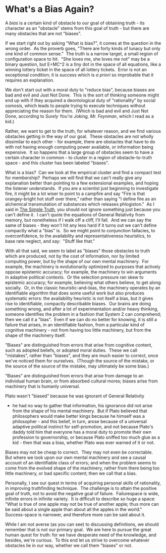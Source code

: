 
# What's a Bias Again?

A *bias* is a certain kind of obstacle to our goal of obtaining
truth - its character as an "obstacle" stems from this goal of
truth - but there are many obstacles that are not "biases".

If we start right out by asking "What is bias?", it comes at the
question in the wrong order.  As the proverb goes, "There are forty
kinds of lunacy but only one kind of common sense."  The truth is a
narrow target, a small region of configuration space to hit.  "She
loves me, she loves me not" may be a binary question, but E=MC\^2
is a tiny dot in the space of all equations, like a winning lottery
ticket in the space of all lottery tickets.  Error is not an
exceptional condition; it is success which is *a priori* so
improbable that it requires an explanation.

We don't start out with a moral duty to "reduce bias", because
biases are bad and evil and Just Not Done.  This is the sort of
thinking someone might end up with if they acquired a deontological
duty of "rationality" by social osmosis, which leads to people
trying to execute techniques without appreciating the reason for
them.  (Which is bad and evil and Just Not Done, according to
*Surely You're Joking, Mr. Feynman*, which I read as a kid.)

Rather, we want to get to the truth, for whatever reason, and we
find various obstacles getting in the way of our goal.  These
obstacles are not wholly dissimilar to each other - for example,
there are obstacles that have to do with not having enough
computing power available, or information being expensive.  It so
happens that a large group of obstacles seem to have a certain
character in common - to cluster in a region of obstacle-to-truth
space - and this cluster has been labeled "biases".

What is a bias?  Can we look at the empirical cluster and find a
compact test for membership?  Perhaps we will find that we can't
really give any explanation better than pointing to a few
extensional examples, and hoping the listener understands.  If you
are a scientist just beginning to investigate fire, it might be a
lot wiser to point to a campfire and say "Fire is that
orangey-bright hot stuff over there," rather than saying "I define
fire as an alchemical transmutation of substances which releases
phlogiston."  As I said in
[The Simple Truth](http://sl4.org/wiki/TheSimpleTruth), you should
not ignore something just because you can't define it.  I can't
quote the equations of General Relativity from memory, but
nonetheless if I walk off a cliff, I'll fall.  And we can say the
same of biases - they won't hit any less hard if it turns out we
can't define compactly what a "bias" is.  So we might point to
conjunction fallacies, to overconfidence, to the availability and
representativeness heuristics, to base rate neglect, and say: 
"Stuff like that."

With all that said, we seem to label as "biases" those obstacles to
truth which are produced, not by the cost of information, nor by
limited computing power, but by the shape of our own mental
machinery.  For example, the machinery is evolutionarily optimized
to purposes that actively oppose epistemic accuracy; for example,
the machinery to win arguments in adaptive political contexts.  Or
the selection pressure ran skew to epistemic accuracy; for example,
believing what others believe, to get along socially.  Or, in the
classic heuristic-and-bias, the machinery operates by an
identifiable algorithm that does some useful work but also produces
systematic errors: the availability heuristic is not itself a bias,
but it gives rise to identifiable, compactly describable biases. 
Our brains are doing something wrong, and after a lot of
experimentation and/or heavy thinking, someone identifies the
problem in a fashion that System 2 can comprehend; then we call it
a "bias".  Even if we can do no better for knowing, it is still a
failure that arises, in an identifiable fashion, from a particular
kind of cognitive machinery - not from having too little machinery,
but from the shape of the machinery itself.

"Biases" are distinguished from errors that arise from cognitive
content, such as adopted beliefs, or adopted moral duties.  These
we call "mistakes", rather than "biases", and they are much easier
to correct, once we've noticed them for ourselves.  (Though the
source of the mistake, or the source of the source of the mistake,
may ultimately be some bias.)

"Biases" are distinguished from errors that arise from damage to an
individual human brain, or from absorbed cultural mores; biases
arise from machinery that is humanly universal.

Plato wasn't "biased" because he was ignorant of General Relativity
- he had no way to gather that information, his ignorance did not
arise from the shape of his mental machinery.  But if Plato
believed that philosophers would make better kings because he
himself was a philosopher - and this belief, in turn, arose because
of a universal adaptive political instinct for self-promotion, and
not because Plato's daddy told him that everyone has a moral duty
to promote their own profession to governorship, or because Plato
sniffed too much glue as a kid - then that was a bias, whether
Plato was ever warned of it or not.

Biases may not be cheap to correct.  They may not even be
correctable.  But where we look upon our own mental machinery and
see a causal account of an identifiable class of errors; and when
the problem seems to come from the evolved shape of the machinery,
rather from there being too little machinery, or bad specific
content; then we call that a bias.

Personally, I see our quest in terms of acquiring personal skills
of rationality, in improving truthfinding technique.  The challenge
is to attain the positive goal of truth, not to avoid the negative
goal of failure.  Failurespace is wide, infinite errors in infinite
variety.  It is difficult to describe so huge a space:  "What is
true of one apple may not be true of another apple; thus more can
be said about a single apple than about all the apples in the
world."  Success-space is narrower, and therefore more can be said
about it.

While I am not averse (as you can see) to discussing definitions,
we should remember that is not our primary goal.  We are here to
pursue the great human quest for truth: for we have desperate need
of the knowledge, and besides, we're curious.  To this end let us
strive to overcome whatever obstacles lie in our way, whether we
call them "biases" or not.
